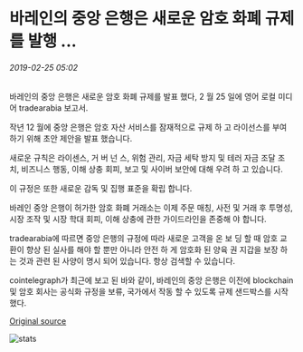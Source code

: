 # 바레인의 중앙 은행은 새로운 암호 화폐 규제를 발행 ...

###### 2019-02-25 05:02

바레인의 중앙 은행은 새로운 암호 화폐 규제를 발표 했다, 2 월 25 일에 영어 로컬 미디어 tradearabia 보고서.

작년 12 월에 중앙 은행은 암호 자산 서비스를 잠재적으로 규제 하 고 라이선스를 부여 하기 위해 초안 제안을 발표 했습니다.

새로운 규칙은 라이센스, 거 버 넌 스, 위험 관리, 자금 세탁 방지 및 테러 자금 조달 조치, 비즈니스 행동, 이해 상충 회피, 보고 및 사이버 보안에 대해 우려 하 고 있습니다.

이 규정은 또한 새로운 감독 및 집행 표준을 확립 합니다.

바레인 중앙 은행이 허가한 암호 화폐 거래소는 이제 주문 매칭, 사전 및 거래 후 투명성, 시장 조작 및 시장 학대 회피, 이해 상충에 관한 가이드라인을 존중해 야 합니다.

tradearabia에 따르면 중앙 은행의 규정에 따라 새로운 고객을 온 보 딩 할 때 암호 교환이 향상 된 실사를 해야 할 뿐만 아니라 안전 하 게 암호화 된 양육 권 지갑을 보장 하는 것과 관련 된 사양이 명시 되어 있습니다. 항상 검색할 수 있습니다.

cointelegraph가 최근에 보고 된 바와 같이, 바레인의 중앙 은행은 이전에 blockchain 및 암호 회사는 공식화 규정을 보류, 국가에서 작동 할 수 있도록 규제 샌드박스를 시작 했다.

[Original source](https://cointelegraph.com/news/bahrains-central-bank-issues-new-cryptocurrency-regulation)

![stats](https://c.statcounter.com/11760860/0/a89fa40b/1/ "stats")
